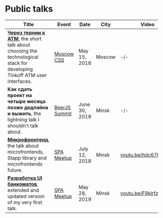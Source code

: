 # Public talks

| Title | Event | Date | City | Video  |
| ------------ | ------------ | ------------ | ------------ | ------------ |
|  **[Через тернии к АТМ](https://dmitry-korolev.github.io/talks/atmui/?showNotes=true#/)**, the short talk about choosing the technological stack for developing Tinkoff ATM user interfaces. | [Moscow CSS](https://moscowcss.timepad.ru/event/699186/) | May 15, 2018 | Moscow | -/- |
|  **Как сдать проект на четыре месяца позже дедлайна и выжить**, the lightning talk I shouldn't talk about. | [BeerJS Summit](https://events.dev.by/spa-meetup-minsk-12-iyulya) | June 30, 2018 | Minsk | -/- |
|  **[Микрофронтенд](https://dmitry-korolev.github.io/talks/microfrontend/?showNotes=true#/)**, the talk about microfrontends, Stapp library and microfrontends future.| [SPA Meetup](https://events.dev.by/spa-meetup-minsk-12-iyulya) | July 12, 2018 | Minsk | [youtu.be/hdc67fVJoAM](https://youtu.be/hdc67fVJoAM?t=1660) |
|  **[Разработка UI банкоматов](https://dmitry-korolev.github.io/talks/atm-frontconf-2019/?showNotes=true)**, extended and updated version of my very first talk. | [SPA Meetup](https://frontendconf.ru/moscow-rit/2019/abstracts/5107) | May 28, 2019 | Minsk | [youtu.be/F9klrfzXHXY](https://youtu.be/F9klrfzXHXY) |
